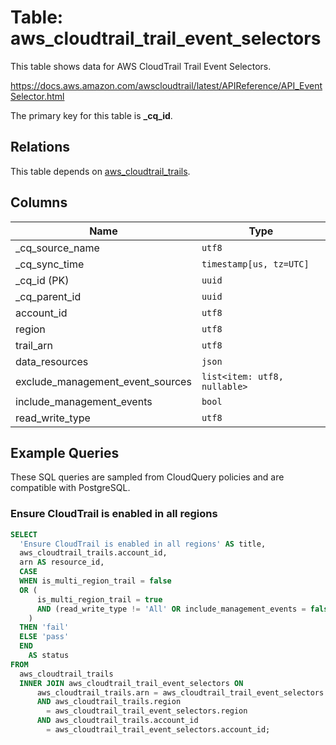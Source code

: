 # Table: aws_cloudtrail_trail_event_selectors

This table shows data for AWS CloudTrail Trail Event Selectors.

https://docs.aws.amazon.com/awscloudtrail/latest/APIReference/API_EventSelector.html

The primary key for this table is **_cq_id**.

## Relations

This table depends on [aws_cloudtrail_trails](aws_cloudtrail_trails).

## Columns

| Name          | Type          |
| ------------- | ------------- |
|_cq_source_name|`utf8`|
|_cq_sync_time|`timestamp[us, tz=UTC]`|
|_cq_id (PK)|`uuid`|
|_cq_parent_id|`uuid`|
|account_id|`utf8`|
|region|`utf8`|
|trail_arn|`utf8`|
|data_resources|`json`|
|exclude_management_event_sources|`list<item: utf8, nullable>`|
|include_management_events|`bool`|
|read_write_type|`utf8`|

## Example Queries

These SQL queries are sampled from CloudQuery policies and are compatible with PostgreSQL.

### Ensure CloudTrail is enabled in all regions

```sql
SELECT
  'Ensure CloudTrail is enabled in all regions' AS title,
  aws_cloudtrail_trails.account_id,
  arn AS resource_id,
  CASE
  WHEN is_multi_region_trail = false
  OR (
      is_multi_region_trail = true
      AND (read_write_type != 'All' OR include_management_events = false)
    )
  THEN 'fail'
  ELSE 'pass'
  END
    AS status
FROM
  aws_cloudtrail_trails
  INNER JOIN aws_cloudtrail_trail_event_selectors ON
      aws_cloudtrail_trails.arn = aws_cloudtrail_trail_event_selectors.trail_arn
      AND aws_cloudtrail_trails.region
        = aws_cloudtrail_trail_event_selectors.region
      AND aws_cloudtrail_trails.account_id
        = aws_cloudtrail_trail_event_selectors.account_id;
```



